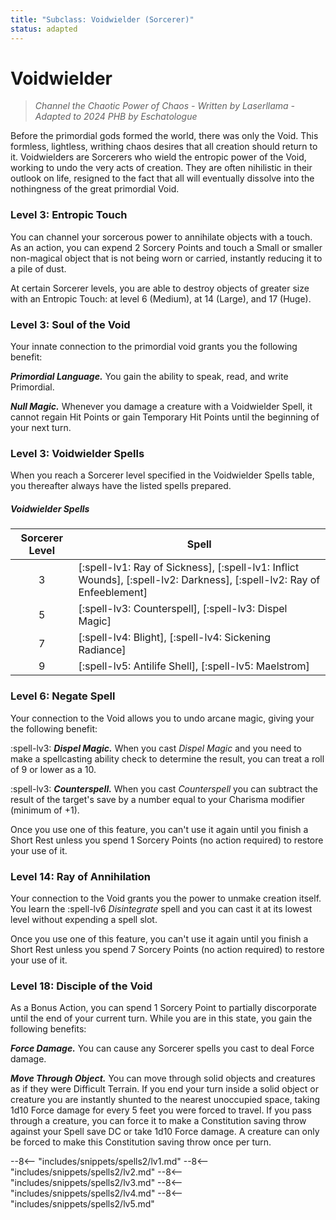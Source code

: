 ```yaml
---
title: "Subclass: Voidwielder (Sorcerer)"
status: adapted
---
```


<p style="display:none">
Channel the Chaotic Power of Chaos - Written by Laserllama - Adapted to 2024 PHB by Eschatologue
</p>

# Voidwielder

> *Channel the Chaotic Power of Chaos - Written by Laserllama - Adapted to 2024 PHB by Eschatologue*

Before the primordial gods formed the world, there was only the Void. This formless, lightless, writhing chaos desires that all creation should return to it. Voidwielders are Sorcerers who wield the entropic power of the Void, working to undo the very acts of creation. They are often nihilistic in their outlook on life, resigned to the fact that all will eventually dissolve into the nothingness of the great primordial Void.

### Level 3: Entropic Touch

You can channel your sorcerous power to annihilate objects with a touch. As an action, you can expend 2 Sorcery Points and touch a Small or smaller non-magical object that is not being worn or carried, instantly reducing it to a pile of dust.

At certain Sorcerer levels, you are able to destroy objects of greater size with an Entropic Touch: at level 6 (Medium), at 14 (Large), and 17 (Huge).

### Level 3: Soul of the Void

Your innate connection to the primordial void grants you the following benefit: 

***Primordial Language.*** You gain the ability to speak, read, and write Primordial.

***Null Magic.*** Whenever you damage a creature with a Voidwielder Spell, it cannot regain Hit Points or gain Temporary Hit Points until the beginning of your next turn.

### Level 3: Voidwielder Spells

When you reach a Sorcerer level specified in the Voidwielder Spells table, you thereafter always have the listed spells prepared.

##### Voidwielder Spells
| Sorcerer Level | Spell |
|:-:|---|
| 3 | [:spell-lv1: Ray of Sickness], [:spell-lv1: Inflict Wounds], [:spell-lv2: Darkness], [:spell-lv2: Ray of Enfeeblement] |
| 5 | [:spell-lv3: Counterspell], [:spell-lv3: Dispel Magic] |
| 7 | [:spell-lv4: Blight], [:spell-lv4: Sickening Radiance] |
| 9 | [:spell-lv5: Antilife Shell], [:spell-lv5: Maelstrom] |

### Level 6: Negate Spell

Your connection to the Void allows you to undo arcane magic, giving your the following benefit:

:spell-lv3: ***Dispel Magic.*** When you cast *Dispel Magic* and you need to make a spellcasting ability check to determine the result, you can treat a roll of 9 or lower as a 10.

:spell-lv3: ***Counterspell.*** When you cast *Counterspell* you can subtract the result of the target's save by a number equal to your Charisma modifier (minimum of +1).

Once you use one of this feature, you can't use it again until you finish a Short Rest unless you spend 1 Sorcery Points (no action required) to restore your use of it.

### Level 14: Ray of Annihilation

Your connection to the Void grants you the power to unmake creation itself. You learn the :spell-lv6 *Disintegrate* spell and you can cast it at its lowest level without expending a spell slot.

Once you use one of this feature, you can't use it again until you finish a Short Rest unless you spend 7 Sorcery Points (no action required) to restore your use of it.

### Level 18: Disciple of the Void

As a Bonus Action, you can spend 1 Sorcery Point to partially discorporate until the end of your current turn. While you are in this state, you gain the following benefits:

***Force Damage.*** You can cause any Sorcerer spells you cast to deal Force damage.

***Move Through Object.*** You can move through solid objects and creatures as if they were Difficult Terrain. If you end your turn inside a solid object or creature you are instantly shunted to the nearest unoccupied space, taking 1d10 Force damage for every 5 feet you were forced to travel. If you pass through a creature, you can force it to make a Constitution saving throw against your Spell save DC or take 1d10 Force damage. A creature can only be forced to make this Constitution saving throw once per turn.

--8<-- "includes/snippets/spells2/lv1.md"
--8<-- "includes/snippets/spells2/lv2.md"
--8<-- "includes/snippets/spells2/lv3.md"
--8<-- "includes/snippets/spells2/lv4.md"
--8<-- "includes/snippets/spells2/lv5.md"